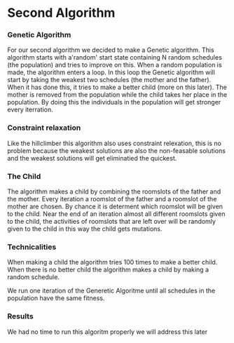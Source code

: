 # Second Algorithm

### Genetic Algorithm

For our second algorithm we decided to make a Genetic algorithm. This algorithm starts with a'random' start state containing N random schedules (the population) and tries to improve on this. When a random population is made, the algorithm enters a loop. In this loop the Genetic algorithm will start by taking the weakest two schedules (the mother and the father). When it has done this, it tries to make a better child (more on this later). The mother is removed from the population while the child takes her place in the population. By doing this the individuals in the population will get stronger every iterration.

### Constraint relaxation

Like the hillclimber this algorithm also uses constraint relexation, this is no problem because the weakest solutions are also the non-feasable solutions and the weakest solutions will get eliminatied the quickest.

### The Child

The algorithm makes a child by combining the roomslots of the father and the mother. Every iteration a roomslot of the father and a roomslot of the mother are chosen. By chance it is determent which roomslot will be given to the child. Near the end of an iteration almost all different roomslots given to the child, the activities of roomslots that are left over will be randomly given to the child in this way the child gets mutations.

### Technicalities

When making a child the algorithm tries 100 times to make a better child. When there is no better child the algorithm makes a child by making a random schedule.

We run one iteration of the Generetic Algoritme until all schedules in the population have the same fitness.

### Results

We had no time to run this algoritm properly we will address this later
